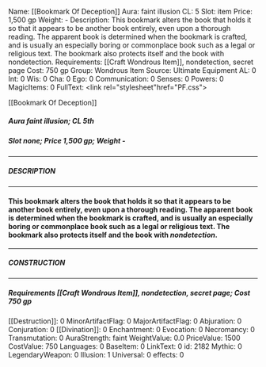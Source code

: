 Name: [[Bookmark Of Deception]]
Aura: faint illusion
CL: 5
Slot: item
Price: 1,500 gp
Weight: -
Description: This bookmark alters the book that holds it so that it appears to be another book entirely, even upon a thorough reading. The apparent book is determined when the bookmark is crafted, and is usually an especially boring or commonplace book such as a legal or religious text. The bookmark also protects itself and the book with nondetection.
Requirements: [[Craft Wondrous Item]], nondetection, secret page
Cost: 750 gp
Group: Wondrous Item
Source: Ultimate Equipment
AL: 0
Int: 0
Wis: 0
Cha: 0
Ego: 0
Communication: 0
Senses: 0
Powers: 0
MagicItems: 0
FullText: <link rel="stylesheet"href="PF.css"><div class="heading"><p class="alignleft">[[Bookmark Of Deception]]</p><div style="clear: both;"></div></div><div><h5><b>Aura </b>faint illusion; <b>CL </b>5th</h5><h5><b>Slot </b>none; <b>Price </b>1,500 gp; <b>Weight </b>-</h5></div><hr/><div><h5><b>DESCRIPTION</b></h5></div><hr/><div><h4><p>This bookmark alters the book that holds it so that it appears to be another book entirely, even upon a thorough reading. The apparent book is determined when the bookmark is crafted, and is usually an especially boring or commonplace book such as a legal or religious text. The bookmark also protects itself and the book with <i>nondetection</i>.</p></h4></div><hr/><div><h5><b>CONSTRUCTION</b></h5></div><hr/><div><h5><b>Requirements </b>[[Craft Wondrous Item]], <i>nondetection</i>, <i>secret page</i>; <b>Cost </b>750 gp</h5></div>
[[Destruction]]: 0
MinorArtifactFlag: 0
MajorArtifactFlag: 0
Abjuration: 0
Conjuration: 0
[[Divination]]: 0
Enchantment: 0
Evocation: 0
Necromancy: 0
Transmutation: 0
AuraStrength: faint
WeightValue: 0.0
PriceValue: 1500
CostValue: 750
Languages: 0
BaseItem: 0
LinkText: 0
id: 2182
Mythic: 0
LegendaryWeapon: 0
Illusion: 1
Universal: 0
effects: 0
